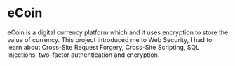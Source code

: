 # eCoin

eCoin is a digital currency platform which and it uses encryption to store the value of currency. This project introduced me to Web Security, I had to learn about Cross-Site Request Forgery, Cross-Site Scripting, SQL Injections, two-factor authentication and encryption.